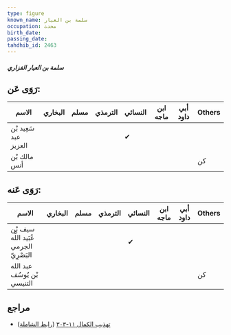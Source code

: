 ```yaml
---
type: figure
known_name: سلمة بن العيار
occupation: محدث
birth_date:
passing_date:
tahdhib_id: 2463
---
```

##### سلمة بن العيار الفزاري

## رَوَى عَن:
| الاسم                 | البخاري | مسلم | الترمذي | النسائي | ابن ماجه | أبي داود | Others |
| --------------------- | ------- | ---- | ------- | ------- | -------- | -------- | ------ |
| سَعِيد بْن عبد العزيز |         |      |         | ✔       |          |          |        |
| مالك بْن أنس          |         |      |         |         |          |          | كن     |
## رَوَى عَنه:
| الاسم                                   | البخاري | مسلم | الترمذي | النسائي | ابن ماجه | أبي داود | Others |
| --------------------------------------- | ------- | ---- | ------- | ------- | -------- | -------- | ------ |
| سيف بْن عُبَيد اللَّه الجرمي البَصْرِيّ |         |      |         | ✔       |          |          |        |
| عبد الله بْن يُوسُف التنيسي             |         |      |         |         |          |          | كن     |
## مراجع
- [تهذيب الكمال ١١-٣٠٣](obsidian://open?vault=Tahdhib-al-Kamal&file=Figures/٢٤٦٣-سلمة%20بن%20العيار%20الفزاري) ([رابط الشاملة](https://shamela.ws/book/3722/5623))